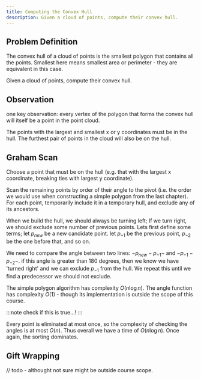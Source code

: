 ```yaml
---
title: Computing the Convex Hull
description: Given a cloud of points, compute their convex hull.
---
```


## Problem Definition

The convex hull of a cloud of points is the smallest polygon that contains all the points. Smallest here means smallest area or perimeter - they are equivalent in this case.

Given a cloud of points, compute their convex hull.

## Observation

one key observation: every vertex of the polygon that forms the convex hull will itself be a point in the point cloud.

The points with the largest and smallest x or y coordinates must be in the hull. The furthest pair of points in the cloud will also be on the hull.

## Graham Scan

Choose a point that must be on the hull (e.g. that with the largest x coordinate, breaking ties with largest y coordinate).

Scan the remaining points by order of their angle to the pivot (i.e. the order we would use when constructing a simple polygon from the last chapter).
For each point, temporarily include it in a temporary hull, and exclude any of its ancestors.

When we build the hull, we should always be turning left; If we turn right, we should exclude some number of previous points. Lets first define some terms; let $p_{new}$ be a new candidate point. let $p_{-1}$ be the previous point, $p_{-2}$ be the one before that, and so on.

We need to compare the angle between two lines: $-p_{new}-p_{-1}-$ and $-p_{-1}-p_{-2}-$. if this angle is greater than 180 degrees, then we know we have 'turned right' and we can exclude $p_{-1}$ from the hull. We repeat this until we find a predecessor we should not exclude.

The simple polygon algorithm has complexity $O(n \log n)$. The angle function has complexity $O(1)$ - though its implementation is outside the scope of this course.

:::note
check if this is true...!
:::

Every point is eliminated at most once, so the complexity of checking the angles is at most $O(n)$. Thus overall we have a time of $O(n \log n)$. Once again, the sorting dominates.

## Gift Wrapping

// todo - althought not sure might be outside course scope.
